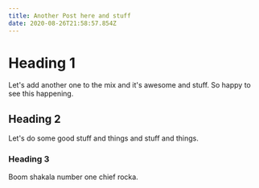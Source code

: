 ```yaml
---
title: Another Post here and stuff
date: 2020-08-26T21:58:57.854Z
---
```

# Heading 1

Let's add another one to the mix and it's awesome and stuff. So happy to see this happening.

## Heading 2

Let's do some good stuff and things and stuff and things.

### Heading 3

Boom shakala number one chief rocka.